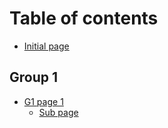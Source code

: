 # Table of contents

* [Initial page](README.md)

## Group 1

* [G1 page 1](group-1/g1-page-1/README.md)
  * [Sub page](group-1/g1-page-1/sub-page.md)


